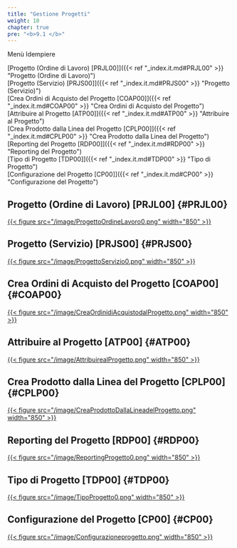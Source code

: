 ```yaml
---
title: "Gestione Progetti"
weight: 10
chapter: true
pre: "<b>9.1 </b>"
---
```


Menù Idempiere

[Progetto (Ordine di Lavoro) [PRJL00]]({{< ref "_index.it.md#PRJL00" >}} "Progetto (Ordine di Lavoro)") <br>
[Progetto (Servizio) [PRJS00]]({{< ref "_index.it.md#PRJS00" >}} "Progetto (Servizio)") <br>
[Crea Ordini di Acquisto del Progetto [COAP00]]({{< ref "_index.it.md#COAP00" >}} "Crea Ordini di Acquisto del Progetto") <br>
[Attribuire al Progetto [ATP00]]({{< ref "_index.it.md#ATP00" >}} "Attribuire al Progetto") <br>
[Crea Prodotto dalla Linea del Progetto [CPLP00]]({{< ref "_index.it.md#CPLP00" >}} "Crea Prodotto dalla Linea del Progetto") <br>
[Reporting del Progetto [RDP00]]({{< ref "_index.it.md#RDP00" >}} "Reporting del Progetto") <br>
[Tipo di Progetto [TDP00]]({{< ref "_index.it.md#TDP00" >}} "Tipo di Progetto") <br>
[Configurazione del Progetto [CP00]]({{< ref "_index.it.md#CP00" >}} "Configurazione del Progetto") <br>

## Progetto (Ordine di Lavoro) [PRJL00] {#PRJL00}
[{{< figure src="/image/ProgettoOrdineLavoro0.png"  width="850"  >}}](/image/ProgettoOrdineLavoro0.png)
## Progetto (Servizio) [PRJS00] {#PRJS00}
[{{< figure src="/image/ProgettoServizio0.png"  width="850"  >}}](/image/ProgettoServizio0.png)
## Crea Ordini di Acquisto del Progetto [COAP00] {#COAP00}
[{{< figure src="/image/CreaOrdinidiAcquistodalProgetto.png"  width="850"  >}}](/image/CreaOrdinidiAcquistodalProgetto.png)
## Attribuire al Progetto [ATP00] {#ATP00}
[{{< figure src="/image/AttribuirealProgetto.png"  width="850"  >}}](/image/AttribuirealProgetto.png)
## Crea Prodotto dalla Linea del Progetto [CPLP00] {#CPLP00}
[{{< figure src="/image/CreaProdottoDallaLineadelProgetto.png"  width="850"  >}}](/image/CreaProdottoDallaLineadelProgetto.png)
## Reporting del Progetto [RDP00] {#RDP00}
[{{< figure src="/image/ReportingProgetto0.png"  width="850"  >}}](/image/ReportingProgetto0.png)
## Tipo di Progetto [TDP00] {#TDP00}
[{{< figure src="/image/TipoProgetto0.png"  width="850"  >}}](/image/TipoProgetto0.png)
## Configurazione del Progetto [CP00] {#CP00} 
[{{< figure src="/image/Configurazioneprogetto.png"  width="850"  >}}](/image/Congigurazioneprogetto.png)
